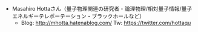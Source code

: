 - Masahiro Hottaさん（量子物理関連の研究者・論理物理/相対量子情報/量子エネルギーテレポーテーション・ブラックホールなど）
	- Blog: http://mhotta.hatenablog.com/ Tw: https://twitter.com/hottaqu